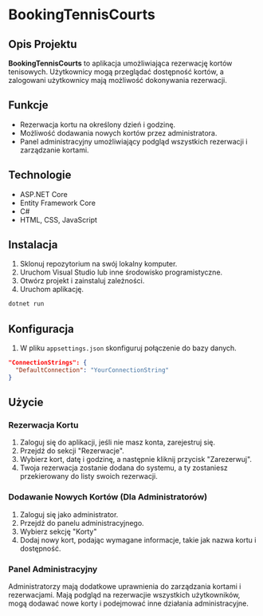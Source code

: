 # BookingTennisCourts

## Opis Projektu

**BookingTennisCourts** to aplikacja umożliwiająca rezerwację kortów tenisowych. Użytkownicy mogą przeglądać dostępność kortów, a zalogowani użytkownicy mają możliwość dokonywania rezerwacji.

## Funkcje

- Rezerwacja kortu na określony dzień i godzinę.
- Możliwość dodawania nowych kortów przez administratora.
- Panel administracyjny umożliwiający podgląd wszystkich rezerwacji i zarządzanie kortami.

## Technologie

- ASP.NET Core
- Entity Framework Core
- C#
- HTML, CSS, JavaScript

## Instalacja

1. Sklonuj repozytorium na swój lokalny komputer.
2. Uruchom Visual Studio lub inne środowisko programistyczne.
3. Otwórz projekt i zainstaluj zależności.
4. Uruchom aplikację.

```bash
dotnet run
```
## Konfiguracja

1. W pliku `appsettings.json` skonfiguruj połączenie do bazy danych.

```json
"ConnectionStrings": {
  "DefaultConnection": "YourConnectionString"
}
```
## Użycie

### Rezerwacja Kortu

1. Zaloguj się do aplikacji, jeśli nie masz konta, zarejestruj się.
2. Przejdź do sekcji "Rezerwacje".
3. Wybierz kort, datę i godzinę, a następnie kliknij przycisk "Zarezerwuj".
4. Twoja rezerwacja zostanie dodana do systemu, a ty zostaniesz przekierowany do listy swoich rezerwacji.

### Dodawanie Nowych Kortów (Dla Administratorów)

1. Zaloguj się jako administrator.
2. Przejdź do panelu administracyjnego.
3. Wybierz sekcję "Korty"
4. Dodaj nowy kort, podając wymagane informacje, takie jak nazwa kortu i dostępność.

### Panel Administracyjny

Administratorzy mają dodatkowe uprawnienia do zarządzania kortami i rezerwacjami. Mają podgląd na rezerwacjie wszystkich użytkowników, mogą dodawać nowe korty i podejmować inne działania administracyjne.




